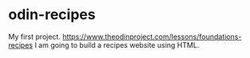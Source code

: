 # odin-recipes
My first project. https://www.theodinproject.com/lessons/foundations-recipes
I am going to build a recipes website using HTML.
